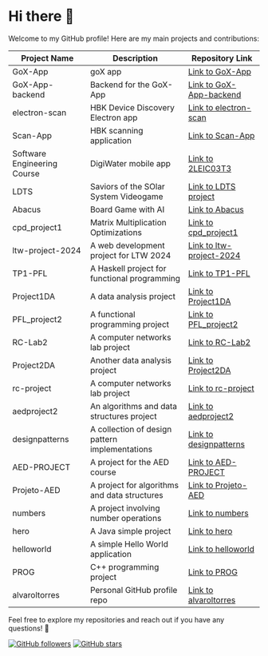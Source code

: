 # Hi there 👋

Welcome to my GitHub profile! Here are my main projects and contributions:

| Project Name | Description | Repository Link |
|--------------|-------------|-----------------|
| GoX-App | goX app | [Link to GoX-App](https://github.com/GoXapp/GoX-App) |
| GoX-App-backend | Backend for the GoX-App | [Link to GoX-App-backend](https://github.com/GoXapp/GoX-App-backend) |
| electron-scan | HBK Device Discovery Electron app | [Link to electron-scan](https://github.com/HBM/electron-scan) |
| Scan-App | HBK scanning application | [Link to Scan-App](https://github.com/HBM/Scan-App) |
| Software Engineering Course | DigiWater mobile app | [Link to 2LEIC03T3](https://github.com/FEUP-LEIC-ES-2023-24/2LEIC03T3) |
| LDTS | Saviors of the SOlar System Videogame | [Link to LDTS project](https://github.com/FEUP-LDTS-2023/project-l11gr01) |
| Abacus | Board Game with AI | [Link to Abacus](https://github.com/DiogoFerreira2004/Abacus) |
| cpd_project1 | Matrix Multiplication Optimizations | [Link to cpd_project1](https://github.com/tomasoliveirz/cpd_project1) |
| ltw-project-2024 | A web development project for LTW 2024 | [Link to ltw-project-2024](https://github.com/FEUP-LTW-2024/ltw-project-2024-ltw04g03) |
| TP1-PFL | A Haskell project for functional programming | [Link to TP1-PFL](https://github.com/alvaroltorres/TP1-PFL) |
| Project1DA | A data analysis project | [Link to Project1DA](https://github.com/alvaroltorres/Project1DA) |
| PFL_project2 | A functional programming project | [Link to PFL_project2](https://github.com/h0leee/PFL_project2) |
| RC-Lab2 | A computer networks lab project | [Link to RC-Lab2](https://github.com/alvaroltorres/RC-Lab2) |
| Project2DA | Another data analysis project | [Link to Project2DA](https://github.com/alvaroltorres/Project2DA) |
| rc-project | A computer networks lab project | [Link to rc-project](https://github.com/tomasoliveirz/rc-project) |
| aedproject2 | An algorithms and data structures project | [Link to aedproject2](https://github.com/alvaroltorres/aedproject2) |
| designpatterns | A collection of design pattern implementations | [Link to designpatterns](https://github.com/alvaroltorres/designpatterns) |
| AED-PROJECT | A project for the AED course | [Link to AED-PROJECT](https://github.com/DiogoRamos9/AED-PROJECT) |
| Projeto-AED | A project for algorithms and data structures | [Link to Projeto-AED](https://github.com/TroxcsmeI/Projeto-AED) |
| numbers | A project involving number operations | [Link to numbers](https://github.com/alvaroltorres/numbers) |
| hero | A Java simple project | [Link to hero](https://github.com/alvaroltorres/hero) |
| helloworld | A simple Hello World application | [Link to helloworld](https://github.com/alvaroltorres/helloworld) |
| PROG | C++ programming project | [Link to PROG](https://github.com/Returnedft/PROG) |
| alvaroltorres | Personal GitHub profile repo | [Link to alvaroltorres](https://github.com/alvaroltorres/alvaroltorres) |

Feel free to explore my repositories and reach out if you have any questions! 🚀

[![GitHub followers](https://img.shields.io/github/followers/alvaroltorres?style=social)](https://github.com/alvaroltorres?tab=followers)
[![GitHub stars](https://img.shields.io/github/stars/alvaroltorres?style=social)](https://github.com/alvaroltorres?tab=repositories)
